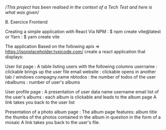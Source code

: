 /*This project has been realised in the context of a Tech Test and here is what was given*/

B. Exercice Frontend

Creating a simple application with React
Via NPM : $ npm create vite@latest
or Yarn : $ yarn create vite

The application
Based on the following apis => https://jsonplaceholder.typicode.com/ create a react application that
displays:

User list page : A table listing users with the following columns
username : clickable brings up the user file
email
website : clickable opens in another tab / windows
compagny.name
nbtodos : the number of todos of the user
nbalbums : number of user's albums

User profile page : A presentation of user data
name
username
email
list of the user's albums : each album is clickable and leads to the album page
A link takes you back to the user list

Presentation of a photo album page : The album page features:
album title
the thumbs of the photos contained in the album in question in the form of a mosaic
A link takes you back to the user's file.